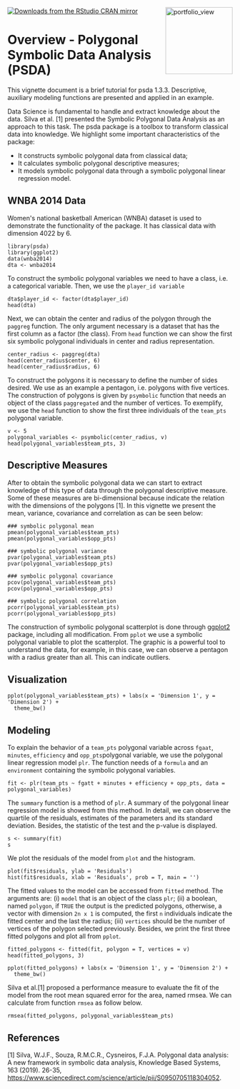 [![Downloads from the RStudio CRAN mirror](https://cranlogs.r-pkg.org/badges/psda)](https://CRAN.R-project.org/package=psda)
<img width="150" alt="portfolio_view" src="https://user-images.githubusercontent.com/8506543/69838885-249ba180-1234-11ea-928e-69cb7277b215.jpg" align = "right">

# Overview - Polygonal Symbolic Data Analysis (PSDA)

This vignette document is a brief tutorial for psda 1.3.3. Descriptive, auxiliary modeling functions are presented and applied in an example.

Data Science is fundamental to handle and extract knowledge about the data. Silva et al. [1] presented the Symbolic Polygonal Data Analysis as an approach to this task. The psda package is a toolbox to transform classical data into knowledge. We highlight some important characteristics of the package:
  
* It constructs symbolic polygonal data from classical data;
* It calculates symbolic polygonal descriptive measures;
* It models symbolic polygonal data through a symbolic polygonal linear regression model.

## WNBA 2014 Data
Women's national basketball American (WNBA) dataset is used to demonstrate the functionality of the package. It has classical data with dimension 4022 by 6.

```{r wnba}
library(psda)
library(ggplot2)
data(wnba2014)
dta <- wnba2014

```

To construct the symbolic polygonal variables we need to have a class, i.e. a categorical variable. Then, we use the `player_id variable` 

```{r aggregation}
dta$player_id <- factor(dta$player_id)
head(dta)
```
Next, we can obtain the center and radius of the polygon through the `paggreg` function. The only argument necessary is a dataset that has the first column as a factor (the class). From `head` function we can show the first six symbolic polygonal individuals in center and radius representation.

```{r representation}
center_radius <- paggreg(dta)
head(center_radius$center, 6)
head(center_radius$radius, 6)
```

To construct the polygons it is necessary to define the number of sides desired. We use as an example a pentagon, i.e. polygons with five vertices. The construction of polygons is given by `psymbolic` function that needs an object of the class `paggregated` and the number of vertices. To exemplify, we use the `head` function to show the first three individuals of the `team_pts` polygonal variable.

```{r polygons}
v <- 5 
polygonal_variables <- psymbolic(center_radius, v)
head(polygonal_variables$team_pts, 3)
```

## Descriptive Measures

After to obtain the symbolic polygonal data we can start to extract knowledge of this type of data through the polygonal descriptive measure. Some of these measures are bi-dimensional because indicate the relation with the dimensions of the polygons [1]. In this vignette we present the mean, variance, covariance and correlation as can be seen below:
  
  ```{r descriptivel}
### symbolic polygonal mean
pmean(polygonal_variables$team_pts)
pmean(polygonal_variables$opp_pts)

### symbolic polygonal variance
pvar(polygonal_variables$team_pts)
pvar(polygonal_variables$opp_pts)

### symbolic polygonal covariance
pcov(polygonal_variables$team_pts)
pcov(polygonal_variables$opp_pts)

### symbolic polygonal correlation
pcorr(polygonal_variables$team_pts) 
pcorr(polygonal_variables$opp_pts) 
```

The construction of symbolic polygonal scatterplot is done through [ggplot2](https://CRAN.R-project.org/package=ggplot2) package, including all modification. From `pplot` we use a symbolic polygonal variable to plot the scatterplot. The graphic is a powerful tool to understand the data, for example, in this case, we can observe a pentagon with a radius greater than all. This can indicate outliers.

## Visualization
```{r scatter}
pplot(polygonal_variables$team_pts) + labs(x = 'Dimension 1', y = 'Dimension 2') +
  theme_bw()
```

## Modeling

To explain the behavior of a `team_pts` polygonal variable across `fgaat`, `minutes`, `efficiency` and `opp_pts`polygonal variable, we use the polygonal linear regression model `plr`. The function needs of a `formula` and an `environment` containing the symbolic polygonal variables.

```{r modeling}
fit <- plr(team_pts ~ fgatt + minutes + efficiency + opp_pts, data = polygonal_variables)
```

The `summary` function is a method of `plr`. A summary of the polygonal linear regression model is showed from this method. In detail, we can observe the quartile of the residuals, estimates of the parameters and its standard deviation. Besides, the statistic of the test and the p-value is displayed.

```{r summary}
s <- summary(fit)
s
```

We plot the residuals of the model from `plot` and the histogram.

```{r residuals}
plot(fit$residuals, ylab = 'Residuals')
hist(fit$residuals, xlab = 'Residuals', prob = T, main = '')
```

The fitted values to the model can be accessed from `fitted` method. The arguments are: (i) `model` that is an object of the class `plr`; (ii) a boolean, named `polygon`, if `TRUE` the output is the predicted polygons, otherwise, a vector  with dimension `2n x 1` is computed, the first `n` individuals indicate the fitted center and the last the radius; (iii) `vertices` should be the number of vertices of the polygon selected previously. Besides, we print the first three fitted polygons and plot all from `pplot`.

```{r fitting}
fitted_polygons <- fitted(fit, polygon = T, vertices = v)
head(fitted_polygons, 3)

pplot(fitted_polygons) + labs(x = 'Dimension 1', y = 'Dimension 2') +
  theme_bw()
```

Silva et al.[1] proposed a performance measure to evaluate the fit of the model from the root mean squared error for the area, named rmsea. We can calculate from function `rmsea` as follow below.

```{r rmsea}
rmsea(fitted_polygons, polygonal_variables$team_pts)
```

## References
[1] Silva, W.J.F., Souza, R.M.C.R., Cysneiros, F.J.A. Polygonal data analysis: A new framework in symbolic data analysis, Knowledge Based Systems, 163 (2019). 26-35, <https://www.sciencedirect.com/science/article/pii/S0950705118304052>.
